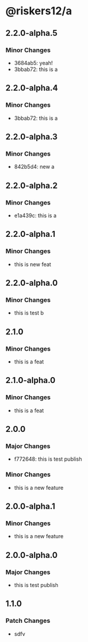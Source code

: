 # @riskers12/a

## 2.2.0-alpha.5

### Minor Changes

- 3684ab5: yeah!
- 3bbab72: this is a

## 2.2.0-alpha.4

### Minor Changes

- 3bbab72: this is a

## 2.2.0-alpha.3

### Minor Changes

- 842b5d4: new a

## 2.2.0-alpha.2

### Minor Changes

- e1a439c: this is a

## 2.2.0-alpha.1

### Minor Changes

- this is new feat

## 2.2.0-alpha.0

### Minor Changes

- this is test b

## 2.1.0

### Minor Changes

- this is a feat

## 2.1.0-alpha.0

### Minor Changes

- this is a feat

## 2.0.0

### Major Changes

- f772648: this is test publish

### Minor Changes

- this is a new feature

## 2.0.0-alpha.1

### Minor Changes

- this is a new feature

## 2.0.0-alpha.0

### Major Changes

- this is test publish

## 1.1.0

### Patch Changes

- sdfv
